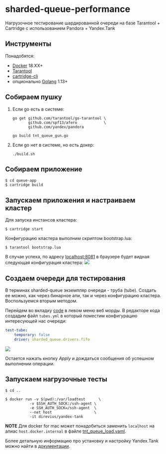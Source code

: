 # sharded-queue-performance

Нагрузочное тестирование шардированной очереди на базе Tarantool + Cartridge с использованием Pandora + Yandex.Tank

## Инструменты

Понадобятся:

- [Docker](https://docs.docker.com/engine/install/) 18.XX+
- [Tarantool](https://www.tarantool.io/en/download/)
- [cartridge-cli](https://github.com/tarantool/cartridge-cli#installation)
- опционально [Golang](https://golang.org/doc/install) 1.13+

## Собираем пушку

1. Если go есть в системе:
    ```shell
    go get github.com/tarantool/go-tarantool \
           github.com/spf13/afero            \
           github.com/yandex/pandora
    
    go build tnt_queue_gun.go
    ```
2. Если go нет в системе, но есть докер:
    ```shell
    ./build.sh
    ```

## Собираем приложение

```shell
$ cd queue-app
$ cartridge build
```

## Запускаем приложения и настраиваем кластер

Для запуска инстансов кластера:

```shell
$ cartridge start
```

Конфигурацию кластера выполним скриптом bootstrap.lua:
```shell
$ tarantool bootstrap.lua
```

В случае успеха, по адресу [localhost:8081](localhost:8081) в браузере будет видная следующая конфигурация кластера:
![](./media/cluster.png)

## Создаем очереди для тестирования

В терминах sharded-queue экземпляр очереди - труба (tube). Создать ее можно, как через бинарное апи, так и через конфигурацию кластера. Воспользуемся вторым методом.

Перейдем во вкладку [code](http://localhost:8081/admin/cluster/code) в левом меню веб морды.
В редакторе кода создадим файл `tubes.yml` в который поместим конфигурацию интересующей нас очереди:
```yaml
test-tube:
    temporary: false
    driver: sharded_queue.drivers.fifo
```
![](./media/create_tube.png)

Остается нажать кнопку *Apply* и дождаться сообщения об успешном выполнении операции.

## Запускаем нагрузочные тесты

```shell
$ cd ..

$ docker run -v $(pwd):/var/loadtest      \
           -v $SSH_AUTH_SOCK:/ssh-agent \
           -e SSH_AUTH_SOCK=/ssh-agent  \
           --net host                   \
           -it direvius/yandex-tank
```

**NOTE** Для docker for mac может понадобиться заменить `localhost` на алиас `host.docker.internal` в файле [tnt_queue_load.yaml](./tnt_queue_load.yaml).


Более детальную информацию про установку и настройку Yandex.Tank можно найти в [документации](https://yandextank.readthedocs.io/en/latest/install.html).

